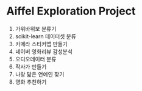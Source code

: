 # Aiffel Exploration Project

1. 가위바위보 분류기
2. scikit-learn 데이터셋 분류
3. 카메라 스티커앱 만들기
4. 네이버 영화리뷰 감성분석
5. 오디오데이터 분류
6. 작사가 만들기
7. 나랑 닮은 연예인 찾기
8. 영화 추천하기
